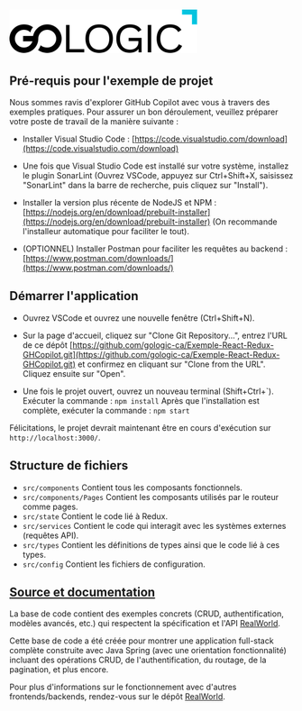 # ![Formation GoLogic Example de Projet](Gologic.png)

## Pré-requis pour l'exemple de projet 

Nous sommes ravis d'explorer GitHub Copilot avec vous à travers des exemples pratiques. Pour assurer un bon déroulement, veuillez préparer votre poste de travail de la manière suivante :

- Installer Visual Studio Code : [https://code.visualstudio.com/download](https://code.visualstudio.com/download)

- Une fois que Visual Studio Code est installé sur votre système, installez le plugin SonarLint (Ouvrez VSCode, appuyez sur Ctrl+Shift+X, saisissez "SonarLint" dans la barre de recherche, puis cliquez sur "Install").

- Installer la version plus récente de NodeJS et NPM : [https://nodejs.org/en/download/prebuilt-installer](https://nodejs.org/en/download/prebuilt-installer) (On recommande l'installeur automatique pour faciliter le tout).

- (OPTIONNEL) Installer Postman pour faciliter les requêtes au backend : [https://www.postman.com/downloads/](https://www.postman.com/downloads/)

## Démarrer l'application

- Ouvrez VSCode et ouvrez une nouvelle fenêtre (Ctrl+Shift+N).

- Sur la page d'accueil, cliquez sur "Clone Git Repository...", entrez l'URL de ce dépôt [https://github.com/gologic-ca/Exemple-React-Redux-GHCopilot.git](https://github.com/gologic-ca/Exemple-React-Redux-GHCopilot.git) et confirmez en cliquant sur "Clone from the URL". Cliquez ensuite sur "Open".

- Une fois le projet ouvert, ouvrez un nouveau terminal (Shift+Ctrl+\`). Exécuter la commande :
`npm install`
Après que l'installation est complète, exécuter la commande :
`npm start`

Félicitations, le projet devrait maintenant être en cours d'exécution sur `http://localhost:3000/`.

## Structure de fichiers
* `src/components` Contient tous les composants fonctionnels.
* `src/components/Pages` Contient les composants utilisés par le routeur comme pages.
* `src/state` Contient le code lié à Redux.
* `src/services` Contient le code qui interagit avec les systèmes externes (requêtes API).
* `src/types` Contient les définitions de types ainsi que le code lié à ces types.
* `src/config` Contient les fichiers de configuration.

## [Source et documentation](https://github.com/gothinkster/realworld)

La base de code contient des exemples concrets (CRUD, authentification, modèles avancés, etc.) qui respectent la spécification et l'API [RealWorld](https://github.com/gothinkster/realworld-example-apps).

Cette base de code a été créée pour montrer une application full-stack complète construite avec Java Spring (avec une orientation fonctionnalité) incluant des opérations CRUD, de l'authentification, du routage, de la pagination, et plus encore.

Pour plus d'informations sur le fonctionnement avec d'autres frontends/backends, rendez-vous sur le dépôt [RealWorld](https://github.com/gothinkster/realworld).
